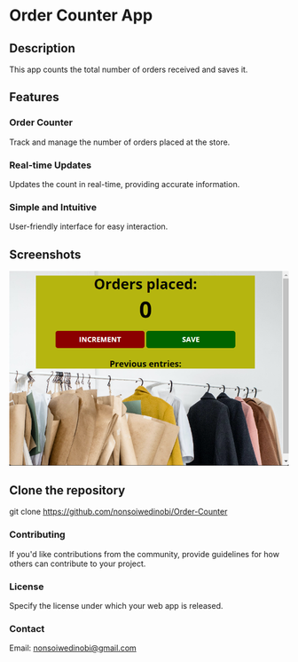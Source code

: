# Order Counter App

## Description
This app counts the total number of orders received and saves it.

## Features
### Order Counter

Track and manage the number of orders placed at the store.

### Real-time Updates 

Updates the count in real-time, providing accurate information.

### Simple and Intuitive

User-friendly interface for easy interaction.

## Screenshots

![Alt text](image.png)

## Clone the repository
git clone https://github.com/nonsoiwedinobi/Order-Counter

### Contributing
If you'd like contributions from the community, provide guidelines for how others can contribute to your project.

### License
Specify the license under which your web app is released.

### Contact
Email: nonsoiwedinobi@gmail.com





